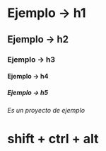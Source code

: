 # Ejemplo -> h1
## Ejemplo -> h2
### Ejemplo -> h3
#### Ejemplo -> h4
##### Ejemplo -> h5
###### Es un proyecto de ejemplo

# shift + ctrl + alt

